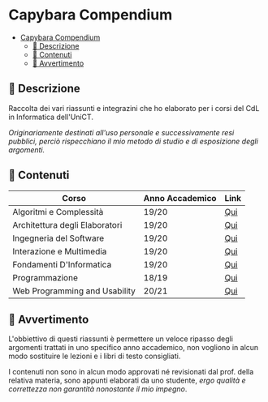 # Capybara Compendium

- [Capybara Compendium](#capybara-compendium)
  - [📗 Descrizione](#green_book-descrizione)
  - [📘 Contenuti](#blue_book-contenuti)
  - [📕 Avvertimento](#closed_book-avvertimento)

## :green_book: Descrizione

Raccolta dei vari riassunti e integrazini che ho elaborato per i corsi del CdL in Informatica dell'UniCT.

_Originariamente destinati all'uso personale e successivamente resi pubblici, perciò rispecchiano il mio metodo di studio e di esposizione degli argomenti._

## 📘 Contenuti

| Corso                          | Anno Accademico | Link                                                                                                    |
| ------------------------------ | --------------- | ------------------------------------------------------------------------------------------------------- |
| Algoritmi e Complessità        | 19/20           | [Qui](./Appunti/Secondo%20Anno/Algoritmi/Implementazione/)                                              |
| Architettura degli Elaboratori | 19/20           | [Qui](./Appunti/Primo%20Anno/Architettura%20degli%20Elaboratori/Architettura%20degli%20Elaboratori.pdf) |
| Ingegneria del Software        | 19/20           | [Qui](./Appunti/Secondo%20Anno/Ingegneria%20del%20Software/Ingegneria%20del%20Software.pdf)             |
| Interazione e Multimedia       | 19/20           | [Qui](./Appunti/Secondo%20Anno/Interazione%20e%20Multimedia/Interazione%20e%20Multimedia.pdf)           |
| Fondamenti D'Informatica       | 19/20           | [Qui](./Appunti/Primo%20Anno/Fondamenti%20D'Informatica/Fondamenti%20D'Informatica.pdf)                 |
| Programmazione                 | 18/19           | [Qui](./Appunti/Primo%20Anno/Programmazione%201-2/)                                                     |
| Web Programming and Usability  | 20/21           | [Qui](./Appunti/Terzo%20Anno/WebDev/Web%20Programming%20and%20Usability.pdf)                            |

## 📕 Avvertimento

L'obbiettivo di questi riassunti è permettere un veloce ripasso degli argomenti trattati in uno specifico anno accademico, non vogliono in alcun modo sostituire le lezioni e i libri di testo consigliati.

I contenuti non sono in alcun modo approvati né revisionati dal prof. della relativa materia, sono appunti elaborati da uno studente, _ergo qualità e correttezza non garantità nonostante il mio impegno_.
